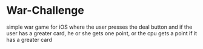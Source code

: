# War-Challenge
simple war game for iOS where the user presses the deal button and if the user has a greater card, he or she gets one point, or the cpu gets a point if it has a greater card
